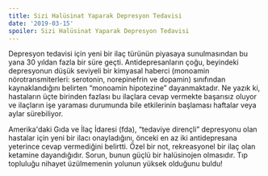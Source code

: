 ```yaml
---
title: Sizi Halüsinat Yaparak Depresyon Tedavisi
date: '2019-03-15'
spoiler: Sizi Halüsinat Yaparak Depresyon Tedavisi
---
```


Depresyon tedavisi için yeni bir ilaç türünün piyasaya sunulmasından bu yana 30 yıldan fazla bir süre geçti. Antidepresanların çoğu, beyindeki depresyonun düşük seviyeli bir kimyasal haberci (monoamin nörotransmiterleri: serotonin, norepinefrin ve dopamin) sınıfından kaynaklandığını belirten “monoamin hipotezine” dayanmaktadır. Ne yazık ki, hastaların üçte birinden fazlası bu ilaçlara cevap vermekte başarısız oluyor ve ilaçların işe yaraması durumunda bile etkilerinin başlaması haftalar veya aylar sürebiliyor.

Amerika'daki Gıda ve İlaç İdaresi (fda), “tedaviye dirençli” depresyonu olan hastalar için yeni bir ilacı onayladığını, önceki en az iki antidepresana yeterince cevap vermediğini belirtti. Özel bir not, rekreasyonel bir ilaç olan ketamine dayandığıdır. Sorun, bunun güçlü bir halüsinojen olmasıdır. Tıp topluluğu nihayet üzülmemenin yolunun yüksek olduğunu buldu!